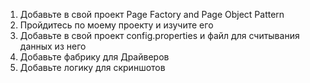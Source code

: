 1. Добавьте в свой проект Page Factory and Page Object Pattern
2. Пройдитесь по моему проекту и изучите его
3. Добавьте в свой проект config.properties и файл для считывания данных из него
4. Добавьте фабрику для Драйверов
5. Добавьте логику для скриншотов
